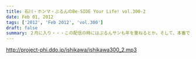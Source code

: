 ```yaml
---
title: 石川・ホンマ・ぶるんのBe-SIDE Your Life! vol.300-2
date: Feb 01, 2012
tags: ['2012', 'Feb 2012', 'vol.300']
draft: false
summary: ２月に入り・・・この配信の時にはぶるんサンも年を重ねるとか。そして、本番でかねてから用意していたバースディケーキサプライズが・・・あるのか～～NAMAE
---
```


http://project-phi.ddo.jp/ishikawa/ishikawa300_2.mp3

